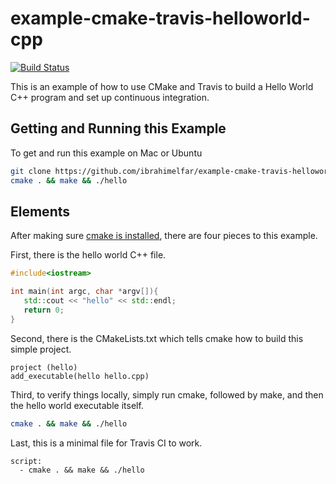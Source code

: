 # example-cmake-travis-helloworld-cpp
[![Build Status](https://travis-ci.org/ibrahimelfar/example-cmake-travis-helloworld-cpp.svg?branch=master)](https://travis-ci.org/ibrahimelfar/example-cmake-travis-helloworld-cpp)

This is an example of how to use CMake and Travis to build a Hello World C++ program and set up continuous integration.

## Getting and Running this Example

To get and run this example on Mac or Ubuntu

```bash
git clone https://github.com/ibrahimelfar/example-cmake-travis-helloworld-cpp.git
cmake . && make && ./hello
```

## Elements

After making sure [cmake is installed](https://cmake.org/install/), there are four pieces to this example.

First, there is the hello world C++ file.

```cpp
#include<iostream>

int main(int argc, char *argv[]){
   std::cout << "hello" << std::endl;
   return 0;
}
```

Second, there is the CMakeLists.txt which tells cmake how to build this simple project.

```
project (hello)
add_executable(hello hello.cpp)
```

Third, to verify things locally, simply run cmake, followed by make, and then the hello world executable itself.

```bash
cmake . && make && ./hello
```

Last, this is a minimal file for Travis CI to work.

```
script:
  - cmake . && make && ./hello
```
